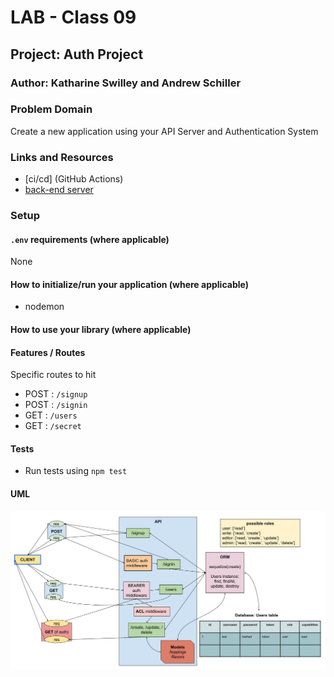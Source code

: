 # LAB - Class 09

## Project: Auth Project

### Author: Katharine Swilley and Andrew Schiller

### Problem Domain

Create a new application using your API Server and Authentication System

### Links and Resources

- [ci/cd] (GitHub Actions)
- [back-end server](https://auth-project-d47.herokuapp.com/)

### Setup

#### `.env` requirements (where applicable)

None

#### How to initialize/run your application (where applicable)

- nodemon

#### How to use your library (where applicable)

#### Features / Routes

Specific routes to hit

- POST : `/signup`
- POST : `/signin`
- GET : `/users`
- GET : `/secret`

#### Tests

- Run tests using `npm test`

#### UML

![Lab 9 UML](./lab09-UML.png)
